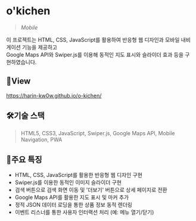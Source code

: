 # **o'kichen** 
>*Mobile*

이 프로젝트는 HTML, CSS, JavaScript를 활용하여 반응형 웹 디자인과 모바일 내비게이션 기능을 제공하고
</br>Google Maps API와 Swiper.js를 이용해 동적인 지도 표시와 슬라이더 효과 등을 구현하였습니다.

## 📑View
https://harin-kw0w.github.io/o-kichen/


## 🛠기술 스택 
>HTML5, CSS3, JavaScript, Swiper.js, Google Maps API, Mobile Navigation, PWA 



## 📣주요 특징
* HTML, CSS, JavaScript를 활용한 반응형 웹 디자인 구현
* Swiper.js를 이용한 동적인 이미지 슬라이더 구현
* 검색 버튼으로 검색 화면 이동 및 '더보기' 버튼으로 상세 페이지로 전환
* Google Maps API를 활용한 지도 표시 및 마커 추가
* 정적 JSON 데이터 로딩을 통한 상품 정보 동적 렌더링
* 이벤트 리스너를 통한 사용자 인터랙션 처리 (예: 메뉴 열기/닫기)




